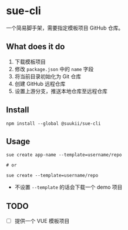 # sue-cli

一个简易脚手架，需要指定模板项目 GitHub 仓库。

## What does it do

1. 下载模板项目
2. 修改 `package.json` 中的 `name` 字段
3. 将当前目录初始化为 Git 仓库
4. 创建 GitHub 远程仓库
5. 设置上游分支，推送本地仓库至远程仓库

## Install

```shell
npm install --global @suukii/sue-cli
```

## Usage

```shell
sue create app-name --template=username/repo

# or

sue create --template=username/repo
```

-   不设置 `--template` 的话会下载一个 demo 项目

## TODO

-   [ ] 提供一个 VUE 模板项目
